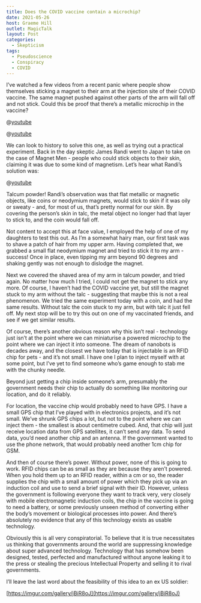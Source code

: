 ```yaml
---
title: Does the COVID vaccine contain a microchip?
date: 2021-05-26
host: Graeme Hill
outlet: MagicTalk
layout: Post
categories:
  - Skepticism
tags:
  - Pseudoscience
  - Conspiracy
  - COVID
---
```


I’ve watched a few videos from a recent panic where people show themselves sticking a magnet to their arm at the injection site of their COVID vaccine. The same magnet pushed against other parts of the arm will fall off and not stick. Could this be proof that there’s a metallic microchip in the vaccine?

<!-- more -->

@[youtube](https://youtu.be/38wQNswGCOE)

@[youtube](https://youtu.be/cJfduTnuT-o)

We can look to history to solve this one, as well as trying out a practical experiment. Back in the day skeptic James Randi went to Japan to take on the case of Magnet Men - people who could stick objects to their skin, claiming it was due to some kind of magnetism. Let’s hear what Randi’s solution was:

@[youtube](https://youtu.be/OTVWMY8EZCA?t=28)

Talcum powder! Randi’s observation was that flat metallic or magnetic objects, like coins or neodymium magnets, would stick to skin if it was oily or sweaty - and, for most of us, that’s pretty normal for our skin. By covering the person’s skin in talc, the metal object no longer had that layer to stick to, and the coin would fall off.

Not content to accept this at face value, I employed the help of one of my daughters to test this out. As I’m a somewhat hairy man, our first task was to shave a patch of hair from my upper arm. Having completed that, we grabbed a small flat neodymium magnet and tried to stick it to my arm - success! Once in place, even tipping my arm beyond 90 degrees and shaking gently was not enough to dislodge the magnet.

Next we covered the shaved area of my arm in talcum powder, and tried again. No matter how much I tried, I could not get the magnet to stick any more. Of course, I haven’t had the COVID vaccine yet, but still the magnet stuck to my arm without the talc - suggesting that maybe this is not a real phenomenon. We tried the same experiment today with a coin, and had the same results. Without talc the coin stuck to my arm, but with talc it just fell off. My next stop will be to try this out on one of my vaccinated friends, and see if we get similar results.

Of course, there’s another obvious reason why this isn’t real - technology just isn’t at the point where we can miniaturise a powered microchip to the point where we can inject it into someone. The dream of nanobots is decades away, and the closest we have today that is injectable is an RFID chip for pets - and it’s not small. I have one I plan to inject myself with at some point, but I’ve yet to find someone who’s game enough to stab me with the chunky needle.

Beyond just getting a chip inside someone’s arm, presumably the government needs their chip to actually do something like monitoring our location, and do it reliably.

For location, the vaccine chip would probably need to have GPS. I have a small GPS chip that I’ve played with in electronics projects, and it’s not small. We’ve shrunk GPS chips a lot, but not to the point where we can inject them - the smallest is about centimetre cubed. And, that chip will just receive location data from GPS satellites, it can’t send any data. To send data, you’d need another chip and an antenna. If the government wanted to use the phone network, that would probably need another 1cm chip for GSM.

And then of course there’s power. Without power, none of this is going to work. RFID chips can be as small as they are because they aren’t powered. When you hold them up to an RFID reader, within a cm or so, the reader supplies the chip with a small amount of power which they pick up via an induction coil and use to send a brief signal with their ID. However, unless the government is following everyone they want to track very, very closely with mobile electromagnetic induction coils, the chip in the vaccine is going to need a battery, or some previously unseen method of converting either the body’s movement or biological processes into power. And there’s absolutely no evidence that any of this technology exists as usable technology.

Obviously this is all very conspiratorial. To believe that it is true necessitates us thinking that governments around the world are suppressing knowledge about super advanced technology. Technology that has somehow been designed, tested, perfected and manufactured without anyone leaking it to the press or stealing the precious Intellectual Property and selling it to rival governments.

I’ll leave the last word about the feasibility of this idea to an ex US soldier:

[https://imgur.com/gallery/jBiR8oJ](https://imgur.com/gallery/jBiR8oJ)
